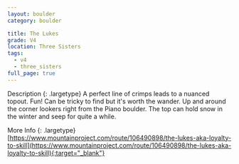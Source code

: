 ```yaml
---
layout: boulder
category: boulder

title: The Lukes
grade: V4
location: Three Sisters
tags:
  - v4
  - three_sisters
full_page: true
---
```


Description
{: .largetype}
A perfect line of crimps leads to a nuanced topout. Fun! Can be tricky to find but it's worth the wander. Up and around the corner lookers right from the Piano boulder. The top can hold snow in the winter and seep for quite a while.

More Info
{: .largetype}
[https://www.mountainproject.com/route/106490898/the-lukes-aka-loyalty-to-skill](https://www.mountainproject.com/route/106490898/the-lukes-aka-loyalty-to-skill){:target="_blank"}

